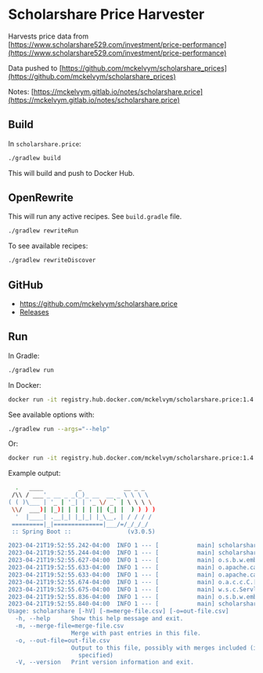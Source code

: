 # Scholarshare Price Harvester

Harvests price data from [https://www.scholarshare529.com/investment/price-performance](https://www.scholarshare529.com/investment/price-performance)

Data pushed to [https://github.com/mckelvym/scholarshare_prices](https://github.com/mckelvym/scholarshare_prices)

Notes: [https://mckelvym.gitlab.io/notes/scholarshare.price](https://mckelvym.gitlab.io/notes/scholarshare.price)

## Build

In `scholarshare.price`:

```bash
./gradlew build
```

This will build and push to Docker Hub.

## OpenRewrite

This will run any active recipes. See `build.gradle` file.

```bash
./gradlew rewriteRun
```

To see available recipes:

```bash
./gradlew rewriteDiscover
```

## GitHub

- https://github.com/mckelvym/scholarshare.price
- [Releases](https://github.com/mckelvym/scholarshare.price/releases)

## Run

In Gradle:

```bash
./gradlew run
```

In Docker:

```bash
docker run -it registry.hub.docker.com/mckelvym/scholarshare.price:1.4.0
```

See available options with:

```bash
./gradlew run --args="--help"
```

Or:

```bash
docker run -it registry.hub.docker.com/mckelvym/scholarshare.price:1.4.0 --help
```

Example output:

```bash
  .   ____          _            __ _ _
 /\\ / ___'_ __ _ _(_)_ __  __ _ \ \ \ \
( ( )\___ | '_ | '_| | '_ \/ _` | \ \ \ \
 \\/  ___)| |_)| | | | | || (_| |  ) ) ) )
  '  |____| .__|_| |_|_| |_\__, | / / / /
 =========|_|==============|___/=/_/_/_/
 :: Spring Boot ::                (v3.0.5)

2023-04-21T19:52:55.242-04:00  INFO 1 --- [           main] scholarshare.price.Application           : Starting Application using Java 17.0.6 with PID 1 (/app/classes started by root in /)
2023-04-21T19:52:55.244-04:00  INFO 1 --- [           main] scholarshare.price.Application           : No active profile set, falling back to 1 default profile: "default"
2023-04-21T19:52:55.627-04:00  INFO 1 --- [           main] o.s.b.w.embedded.tomcat.TomcatWebServer  : Tomcat initialized with port(s): 8080 (http)
2023-04-21T19:52:55.633-04:00  INFO 1 --- [           main] o.apache.catalina.core.StandardService   : Starting service [Tomcat]
2023-04-21T19:52:55.633-04:00  INFO 1 --- [           main] o.apache.catalina.core.StandardEngine    : Starting Servlet engine: [Apache Tomcat/10.1.7]
2023-04-21T19:52:55.674-04:00  INFO 1 --- [           main] o.a.c.c.C.[Tomcat].[localhost].[/]       : Initializing Spring embedded WebApplicationContext
2023-04-21T19:52:55.675-04:00  INFO 1 --- [           main] w.s.c.ServletWebServerApplicationContext : Root WebApplicationContext: initialization completed in 412 ms
2023-04-21T19:52:55.836-04:00  INFO 1 --- [           main] o.s.b.w.embedded.tomcat.TomcatWebServer  : Tomcat started on port(s): 8080 (http) with context path ''
2023-04-21T19:52:55.840-04:00  INFO 1 --- [           main] scholarshare.price.Application           : Started Application in 0.759 seconds (process running for 0.943)
Usage: scholarshare [-hV] [-m=merge-file.csv] [-o=out-file.csv]
  -h, --help      Show this help message and exit.
  -m, --merge-file=merge-file.csv
                  Merge with past entries in this file.
  -o, --out-file=out-file.csv
                  Output to this file, possibly with merges included (if
                    specified)
  -V, --version   Print version information and exit.
```
